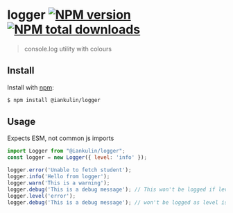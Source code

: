 # logger [![NPM version](https://img.shields.io/npm/v/@iankulin/logger.svg?style=flat)](https://www.npmjs.com/package/@iankulin/logger) [![NPM total downloads](https://img.shields.io/npm/dt/@iankulin/logger.svg?style=flat)](https://npmjs.org/package/@iankulin/logger)

> console.log utility with colours

## Install

Install with [npm](https://www.npmjs.com/):

```sh
$ npm install @iankulin/logger
```

## Usage

Expects ESM, not common js imports

```js
import Logger from "@iankulin/logger";
const logger = new Logger({ level: 'info' });

logger.error('Unable to fetch student');
logger.info('Hello from logger');
logger.warn('This is a warning');
logger.debug('This is a debug message'); // This won't be logged if level is set to 'info'
logger.level('error');
logger.debug('This is a debug message'); // won't be logged as level is now set to 'error'
```